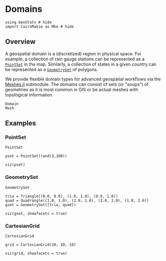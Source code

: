 # Domains

```@example domains
using GeoStats # hide
import CairoMakie as Mke # hide
```

## Overview

A geospatial domain is a (discretized) region in physical space.
For example, a collection of rain gauge stations can be represented as a
[`PointSet`](@ref) in the map. Similarly, a collection of states in a given
country can be represented as a [`GeometrySet`](@ref) of polygons.

We provide flexible domain types for advanced geospatial workflows via the
[Meshes.jl](https://github.com/JuliaGeometry/Meshes.jl) submodule. The domains
can consist of sets (or "soups") of geometries as it is most common in GIS or
be actual meshes with topological information.

```@docs
Domain
Mesh
```

## Examples

### PointSet

```@docs
PointSet
```

```@example domains
pset = PointSet(rand(3,100))

viz(pset)
```

### GeometrySet

```@docs
GeometrySet
```

```@example domains
tria = Triangle((0.0, 0.0), (1.0, 1.0), (0.0, 1.0))
quad = Quadrangle((1.0, 1.0), (2.0, 1.0), (2.0, 2.0), (1.0, 2.0))
gset = GeometrySet([tria, quad])

viz(gset, showfacets = true)
```

### CartesianGrid

```@docs
CartesianGrid
```

```@example domains
grid = CartesianGrid(10, 10, 10)

viz(grid, showfacets = true)
```
